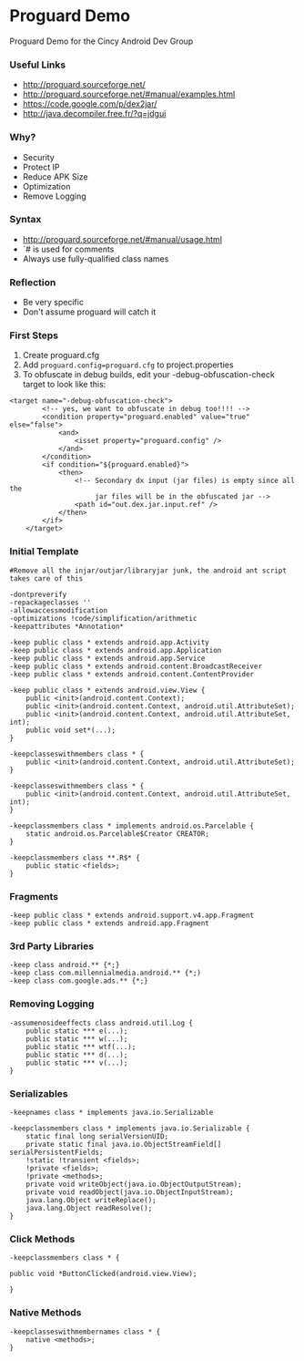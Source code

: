 Proguard Demo
============

Proguard Demo for the Cincy Android Dev Group

### Useful Links

* <http://proguard.sourceforge.net/>
* <http://proguard.sourceforge.net/#manual/examples.html>
* <https://code.google.com/p/dex2jar/>
* <http://java.decompiler.free.fr/?q=jdgui>

### Why?

* Security
* Protect IP
* Reduce APK Size
* Optimization
* Remove Logging

### Syntax
* <http://proguard.sourceforge.net/#manual/usage.html>
* `# is used for comments
* Always use fully-qualified class names

### Reflection
* Be very specific
* Don't assume proguard will catch it

### First Steps

1. Create proguard.cfg
2. Add `proguard.config=proguard.cfg` to project.properties
3. To obfuscate in debug builds, edit your -debug-obfuscation-check target to look like this:

```
<target name="-debug-obfuscation-check">
        <!-- yes, we want to obfuscate in debug too!!!! -->
        <condition property="proguard.enabled" value="true" else="false">
            <and>
                <isset property="proguard.config" />
            </and>
        </condition>
        <if condition="${proguard.enabled}">
            <then>
                <!-- Secondary dx input (jar files) is empty since all the
                     jar files will be in the obfuscated jar -->
                <path id="out.dex.jar.input.ref" />
            </then>
        </if>
    </target>
```

### Initial Template

```
#Remove all the injar/outjar/libraryjar junk, the android ant script takes care of this

-dontpreverify
-repackageclasses ''
-allowaccessmodification
-optimizations !code/simplification/arithmetic
-keepattributes *Annotation*

-keep public class * extends android.app.Activity
-keep public class * extends android.app.Application
-keep public class * extends android.app.Service
-keep public class * extends android.content.BroadcastReceiver
-keep public class * extends android.content.ContentProvider

-keep public class * extends android.view.View {
    public <init>(android.content.Context);
    public <init>(android.content.Context, android.util.AttributeSet);
    public <init>(android.content.Context, android.util.AttributeSet, int);
    public void set*(...);
}

-keepclasseswithmembers class * {
    public <init>(android.content.Context, android.util.AttributeSet);
}

-keepclasseswithmembers class * {
    public <init>(android.content.Context, android.util.AttributeSet, int);
}

-keepclassmembers class * implements android.os.Parcelable {
    static android.os.Parcelable$Creator CREATOR;
}

-keepclassmembers class **.R$* {
    public static <fields>;
}
```
### Fragments

```
-keep public class * extends android.support.v4.app.Fragment
-keep public class * extends android.app.Fragment
```
### 3rd Party Libraries
```
-keep class android.** {*;}
-keep class com.millennialmedia.android.** {*;)
-keep class com.google.ads.** {*;}
```
### Removing Logging
```
-assumenosideeffects class android.util.Log {
    public static *** e(...);
    public static *** w(...);
    public static *** wtf(...);
    public static *** d(...);
    public static *** v(...);
}
```
### Serializables
```
-keepnames class * implements java.io.Serializable

-keepclassmembers class * implements java.io.Serializable {
    static final long serialVersionUID;
    private static final java.io.ObjectStreamField[] serialPersistentFields;
    !static !transient <fields>;
    !private <fields>;
    !private <methods>;
    private void writeObject(java.io.ObjectOutputStream);
    private void readObject(java.io.ObjectInputStream);
    java.lang.Object writeReplace();
    java.lang.Object readResolve();
}
```

### Click Methods

```
-keepclassmembers class * {

public void *ButtonClicked(android.view.View);

}
```

### Native Methods
```
-keepclasseswithmembernames class * {
    native <methods>;
}
```

